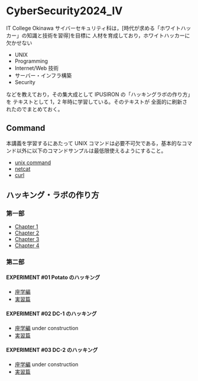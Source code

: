 # CyberSecurity2024_IV

IT College Okinawa サイバーセキュリティ科は，[時代が求める「ホワイトハッカー」の知識と技術を習得]を目標に 人材を育成しており，ホワイトハッカーに欠かせない

- UNIX
- Programming
- Internet/Web 技術
- サーバー・インフラ構築
- Security

などを教えており，その集大成として IPUSIRON の「ハッキングラボの作り方」を テキストとして 1，2 年時に学習している。そのテキストが 全面的に刷新されたのでまとめておく。

## Command

本講義を学習するにあたって UNIX コマンドは必要不可欠である，基本的なコマンド以外に以下のコマンドサンプルは最低限使えるようにすること。

- [unix command](../unix/commands.md)
- [netcat](../unix/netcat.md)
- [curl](../unix/curl.md)

## ハッキング・ラボの作り方

### 第一部

- [Chapter 1](./note/chap1.md)
- [Chapter 2](./note/chap2.md)
- [Chapter 3](./note/chap3.md)
- [Chapter 4](./note/chap4.md)

### 第二部

#### EXPERIMENT #01 Potato のハッキング

- [座学編](./note/experiment01.md)
- [実習篇](./note/experiment01_handson.md)

#### EXPERIMENT #02 DC-1 のハッキング

- [座学編](./note/experiment02.md) under construction
- [実習篇](./note/experiment02_handson.md)

#### EXPERIMENT #03 DC-2 のハッキング

- [座学編](./note/experiment03.md) under construction
- [実習篇](./note/experiment03_handson.md)

